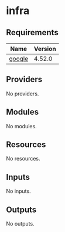 # infra
<!-- BEGIN_TF_DOCS -->
## Requirements

| Name | Version |
|------|---------|
| <a name="requirement_google"></a> [google](#requirement\_google) | 4.52.0 |

## Providers

No providers.

## Modules

No modules.

## Resources

No resources.

## Inputs

No inputs.

## Outputs

No outputs.
<!-- END_TF_DOCS -->